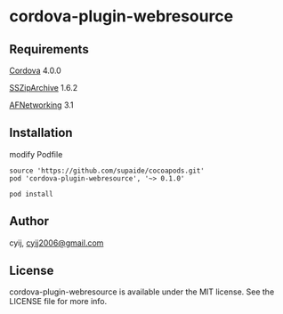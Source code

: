 # cordova-plugin-webresource

## Requirements
[Cordova](https://github.com/apache/cordova-ios) 4.0.0

[SSZipArchive](https://github.com/ZipArchive/ZipArchive) 1.6.2

[AFNetworking](https://github.com/AFNetworking/AFNetworking) 3.1

## Installation

modify Podfile

```
source 'https://github.com/supaide/cocoapods.git'
pod 'cordova-plugin-webresource', '~> 0.1.0'
```
```$
pod install
```

## Author

cyij, cyij2006@gmail.com

## License

cordova-plugin-webresource is available under the MIT license. See the LICENSE file for more info.



